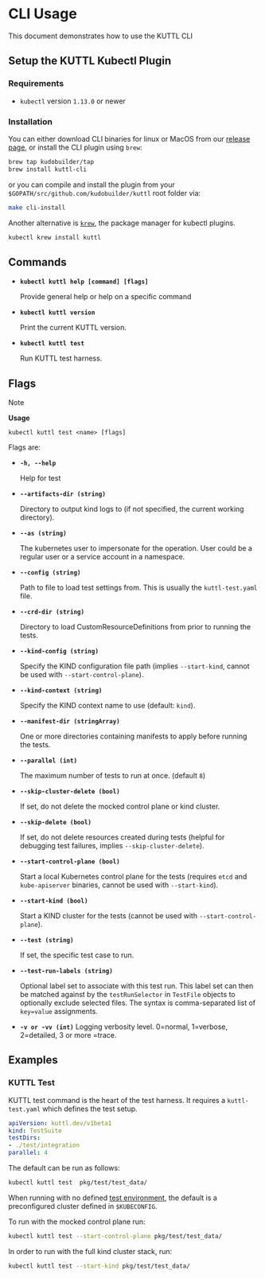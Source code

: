 # CLI Usage

This document demonstrates how to use the KUTTL CLI

## Setup the KUTTL Kubectl Plugin

### Requirements

- `kubectl` version `1.13.0` or newer

### Installation

You can either download CLI binaries for linux or MacOS from our [release page](https://github.com/kudobuilder/kuttl/releases), or install the CLI plugin using `brew`:

```bash
brew tap kudobuilder/tap
brew install kuttl-cli
```

or you can compile and install the plugin from your `$GOPATH/src/github.com/kudobuilder/kuttl` root folder via:

```bash
make cli-install
```

Another alternative is [`krew`](https://github.com/kubernetes-sigs/krew), the package manager for kubectl plugins.

```bash
kubectl krew install kuttl
```

## Commands

* **`kubectl kuttl help [command] [flags]`**

  Provide general help or help on a specific command

* **`kubectl kuttl version`**

  Print the current KUTTL version.

* **`kubectl kuttl test`**

  Run KUTTL test harness.


## Flags

> [!NOTE]
> **Usage**
>
> `kubectl kuttl test <name> [flags]`

Flags are:

* **`-h, --help`**

  Help for test

* **`--artifacts-dir (string)`**

  Directory to output kind logs to (if not specified, the current working directory).

* **`--as (string)`**

  The kubernetes user to impersonate for the operation. User could be a regular user or a service account in a namespace.

* **`--config (string)`**

  Path to file to load test settings from. This is usually the `kuttl-test.yaml` file.

* **`--crd-dir (string)`**

  Directory to load CustomResourceDefinitions from prior to running the tests.

* **`--kind-config (string)`**

  Specify the KIND configuration file path (implies `--start-kind`, cannot be used with `--start-control-plane`).

* **`--kind-context (string)`**

  Specify the KIND context name to use (default: `kind`).

* **`--manifest-dir (stringArray)`**

  One or more directories containing manifests to apply before running the tests.

* **`--parallel (int)`**

  The maximum number of tests to run at once. (default `8`)

* **`--skip-cluster-delete (bool)`**

  If set, do not delete the mocked control plane or kind cluster.

* **`--skip-delete (bool)`**

  If set, do not delete resources created during tests (helpful for debugging test failures, implies `--skip-cluster-delete`).

* **`--start-control-plane (bool)`**

  Start a local Kubernetes control plane for the tests (requires `etcd` and `kube-apiserver` binaries, cannot be used with `--start-kind`).

* **`--start-kind (bool)`**

  Start a KIND cluster for the tests (cannot be used with `--start-control-plane`).

* **`--test (string)`**

  If set, the specific test case to run.

* **`--test-run-labels (string)`**

  Optional label set to associate with this test run.
  This label set can then be matched against by the `testRunSelector` in `TestFile` objects to optionally exclude selected files.
  The syntax is comma-separated list of `key=value` assignments.

* **`-v or -vv (int)`**
  Logging verbosity level. 0=normal, 1=verbose, 2=detailed, 3 or more =trace.



## Examples

### KUTTL Test

KUTTL test command is the heart of the test harness.  It requires a `kuttl-test.yaml` which defines the test setup.

```yaml
apiVersion: kuttl.dev/v1beta1
kind: TestSuite
testDirs:
- ./test/integration
parallel: 4
```

The default can be run as follows:

```bash
kubectl kuttl test  pkg/test/test_data/
```

When running with no defined [test environment](testing/test-environments.md), the default is a preconfigured cluster defined in `$KUBECONFIG`.

To run with the mocked control plane run:

```bash
kubectl kuttl test --start-control-plane pkg/test/test_data/
```

In order to run with the full kind cluster stack, run:

```bash
kubectl kuttl test --start-kind pkg/test/test_data/
```
